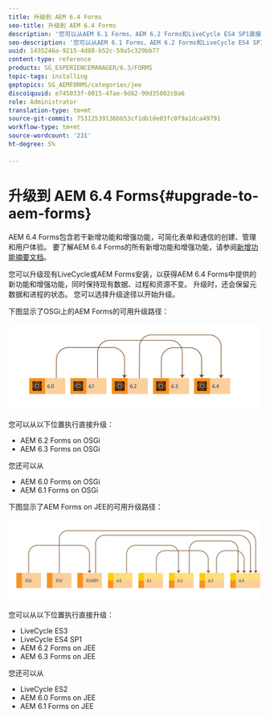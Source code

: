 ```yaml
---
title: 升级到 AEM 6.4 Forms
seo-title: 升级到 AEM 6.4 Forms
description: '您可以从AEM 6.1 Forms、AEM 6.2 Forms和LiveCycle ES4 SP1直接升级到AEM 6.3 Forms。 '
seo-description: '您可以从AEM 6.1 Forms、AEM 6.2 Forms和LiveCycle ES4 SP1直接升级到AEM 6.3 Forms。 '
uuid: 1435246a-9215-4d88-b52c-59a5c329bb77
content-type: reference
products: SG_EXPERIENCEMANAGER/6.3/FORMS
topic-tags: installing
geptopics: SG_AEMFORMS/categories/jee
discoiquuid: e745033f-8015-4fae-9d82-99d35802c0a6
role: Administrator
translation-type: tm+mt
source-git-commit: 75312539136bb53cf1db1de03fc0f9a1dca49791
workflow-type: tm+mt
source-wordcount: '231'
ht-degree: 5%

---
```



# 升级到 AEM 6.4 Forms{#upgrade-to-aem-forms}

AEM 6.4 Forms包含若干新增功能和增强功能，可简化表单和通信的创建、管理和用户体验。 要了解AEM 6.4 Forms的所有新增功能和增强功能，请参阅[新增功能摘要文档](/help/forms/using/whats-new.md)。

您可以升级现有LiveCycle或AEM Forms安装，以获得AEM 6.4 Forms中提供的新功能和增强功能，同时保持现有数据、过程和资源不变。 升级时，还会保留元数据和进程的状态。 您可以选择升级途径以开始升级。

下图显示了OSGi上的AEM Forms的可用升级路径：

![](do-not-localize/osgi-upgrade.png)

您可以从以下位置执行直接升级：

* AEM 6.2 Forms on OSGi
* AEM 6.3 Forms on OSGi

您还可以从

* AEM 6.0 Forms on OSGi
* AEM 6.1 Forms on OSGi

下图显示了AEM Forms on JEE的可用升级路径：

![](do-not-localize/jee-upgrade-6-4.png)

您可以从以下位置执行直接升级：

* LiveCycle ES3
* LiveCycle ES4 SP1
* AEM 6.2 Forms on JEE
* AEM 6.3 Forms on JEE

您还可以从

* LiveCycle ES2
* AEM 6.0 Forms on JEE
* AEM 6.1 Forms on JEE